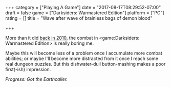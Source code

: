 +++
category = ["Playing A Game"]
date = "2017-08-17T08:29:52-07:00"
draft = false
game = ["Darksiders: Warmastered Edition"]
platform = ["PC"]
rating = []
title = "Wave after wave of brainless bags of demon blood"

+++

More than it did [back in 2010](%site.BaseURL%2010/07/18/darksiders-6/), the combat in <game:Darksiders: Warmastered Edition> is really boring me.

Maybe this will become less of a problem once I accumulate more combat abilities; or maybe I'll become more distracted from it once I reach some real dungeon puzzles.  But this dishwater-dull button-mashing makes a poor first(-ish) impression.

<i>Progress: Got the Earthcaller.</i>
